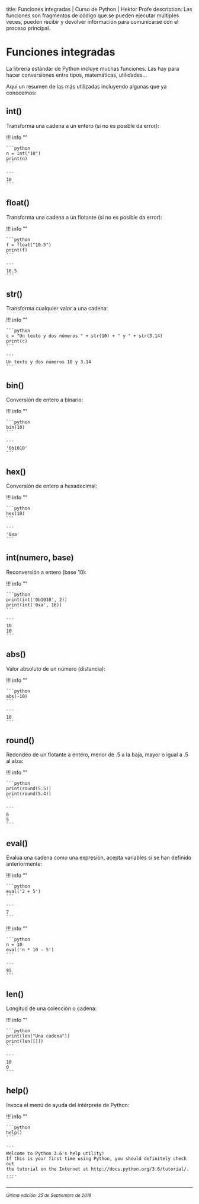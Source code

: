 title: Funciones integradas | Curso de Python | Hektor Profe
description: Las funciones son fragmentos de código que se pueden ejecutar múltiples veces, pueden recibir y devolver información para comunicarse con el proceso principal.

# Funciones integradas

La librería estándar de Python incluye muchas funciones. Las hay para hacer conversiones entre tipos, matemáticas, utilidades... 

Aquí un resumen de las más utilizadas incluyendo algunas que ya conocemos:

## int()

Transforma una cadena a un entero (si no es posible da error):

!!! info "" 

    ```python
    n = int("10")
    print(n)
    ```

    ```
    10
    ```
    
## float()

Transforma una cadena a un flotante (si no es posible da error):

!!! info "" 

    ```python
    f = float("10.5")
    print(f)
    ```

    ```
    10.5
    ``` 

## str()

Transforma cualquier valor a una cadena:

!!! info "" 

    ```python
    c = "Un texto y dos números " + str(10) + " y " + str(3.14)
    print(c)
    ```

    ```
    Un texto y dos números 10 y 3.14
    ``` 

## bin()

Conversión de entero a binario:

!!! info "" 

    ```python
    bin(10)
    ```

    ```
    '0b1010'
    ``` 

## hex()

Conversión de entero a hexadecimal:

!!! info "" 

    ```python
    hex(10)
    ```

    ```
    '0xa'
    ``` 

## int(numero, base)

Reconversión a entero (base 10):

!!! info "" 

    ```python
    print(int('0b1010', 2))
    print(int('0xa', 16))
    ```

    ```
    10
    10
    ``` 

## abs()

Valor absoluto de un número (distancia):

!!! info "" 

    ```python
    abs(-10)
    ```

    ```
    10
    ``` 
    
## round()

Redondeo de un flotante a entero, menor de .5 a la baja, mayor o igual a .5 al alza:

!!! info "" 

    ```python
    print(round(5.5))
    print(round(5.4))
    ```

    ```
    6
    5
    ``` 

## eval()

Evalúa una cadena como una expresión, acepta variables si se han definido anteriormente:

!!! info "" 

    ```python
    eval('2 + 5')
    ```

    ```
    7
    ``` 
    
!!! info "" 

    ```python
    n = 10
    eval('n * 10 - 5')
    ```

    ```
    95
    ``` 

## len()

Longitud de una colección o cadena:

!!! info "" 

    ```python
    print(len("Una cadena"))
    print(len([]))
    ```

    ```
    10
    0
    ``` 

## help()

Invoca el menú de ayuda del intérprete de Python:

!!! info "" 

    ```python
    help()
    ```

    ```
    Welcome to Python 3.6's help utility!
    If this is your first time using Python, you should definitely check out
    the tutorial on the Internet at http://docs.python.org/3.6/tutorial/.
    ....
    ```

___
<small class="edited"><i>Última edición: 25 de Septiembre de 2018</i></small>